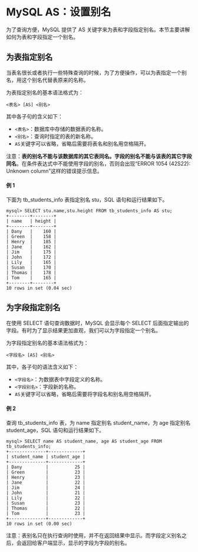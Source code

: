 # MySQL AS：设置别名



为了查询方便，MySQL 提供了 AS 关键字来为表和字段指定别名。本节主要讲解如何为表和字段指定一个别名。



## 为表指定别名

当表名很长或者执行一些特殊查询的时候，为了方便操作，可以为表指定一个别名，用这个别名代替表原来的名称。



为表指定别名的基本语法格式为：

`<表名> [AS] <别名>`

其中各子句的含义如下：

- `<表名>`：数据库中存储的数据表的名称。
- `<别名>`：查询时指定的表的新名称。
- `AS`关键字可以省略，省略后需要将表名和别名用空格隔开。


注意：**表的别名不能与该数据库的其它表同名。字段的别名不能与该表的其它字段同名**。在条件表达式中不能使用字段的别名，否则会出现“ERROR 1054 (42S22): Unknown column”这样的错误提示信息。



#### 例 1

下面为 tb_students_info 表指定别名 stu，SQL 语句和运行结果如下。

```mysql
mysql> SELECT stu.name,stu.height FROM tb_students_info AS stu;
+--------+--------+
| name   | height |
+--------+--------+
| Dany   |    160 |
| Green  |    158 |
| Henry  |    185 |
| Jane   |    162 |
| Jim    |    175 |
| John   |    172 |
| Lily   |    165 |
| Susan  |    170 |
| Thomas |    178 |
| Tom    |    165 |
+--------+--------+
10 rows in set (0.04 sec)
```



## 为字段指定别名

在使用 SELECT 语句查询数据时，MySQL 会显示每个 SELECT 后面指定输出的字段。有时为了显示结果更加直观，我们可以为字段指定一个别名。

为字段指定别名的基本语法格式为：

`<字段名> [AS] <别名>`

其中，各子句的语法含义如下：

- `<字段名>`：为数据表中字段定义的名称。
- `<字段别名>`：字段新的名称。
- `AS`关键字可以省略，省略后需要将字段名和别名用空格隔开。



#### 例 2

查询 tb_students_info 表，为 name 指定别名 student_name，为 age 指定别名 student_age，SQL 语句和运行结果如下。

```mysql
mysql> SELECT name AS student_name, age AS student_age FROM tb_students_info;
+--------------+-------------+
| student_name | student_age |
+--------------+-------------+
| Dany         |          25 |
| Green        |          23 |
| Henry        |          23 |
| Jane         |          22 |
| Jim          |          24 |
| John         |          21 |
| Lily         |          22 |
| Susan        |          23 |
| Thomas       |          22 |
| Tom          |          23 |
+--------------+-------------+
10 rows in set (0.00 sec)
```

注意：表别名只在执行查询时使用，并不在返回结果中显示。而字段定义别名之后，会返回给客户端显示，显示的字段为字段的别名。
